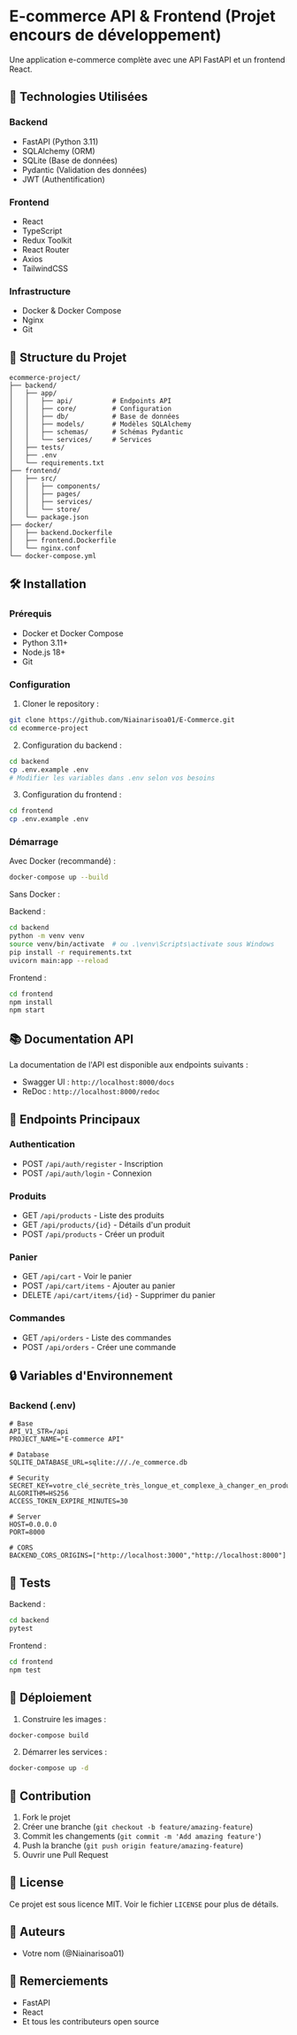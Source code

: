 # E-commerce API & Frontend (Projet encours de développement)

Une application e-commerce complète avec une API FastAPI et un frontend React.

## 🚀 Technologies Utilisées

### Backend
- FastAPI (Python 3.11)
- SQLAlchemy (ORM)
- SQLite (Base de données)
- Pydantic (Validation des données)
- JWT (Authentification)

### Frontend
- React
- TypeScript
- Redux Toolkit
- React Router
- Axios
- TailwindCSS

### Infrastructure
- Docker & Docker Compose
- Nginx
- Git

## 📁 Structure du Projet

```
ecommerce-project/
├── backend/
│   ├── app/
│   │   ├── api/          # Endpoints API
│   │   ├── core/         # Configuration
│   │   ├── db/           # Base de données
│   │   ├── models/       # Modèles SQLAlchemy
│   │   ├── schemas/      # Schémas Pydantic
│   │   └── services/     # Services
│   ├── tests/
│   ├── .env
│   └── requirements.txt
├── frontend/
│   ├── src/
│   │   ├── components/
│   │   ├── pages/
│   │   ├── services/
│   │   └── store/
│   └── package.json
├── docker/
│   ├── backend.Dockerfile
│   ├── frontend.Dockerfile
│   └── nginx.conf
└── docker-compose.yml
```

## 🛠 Installation

### Prérequis
- Docker et Docker Compose
- Python 3.11+
- Node.js 18+
- Git

### Configuration

1. Cloner le repository :
```bash
git clone https://github.com/Niainarisoa01/E-Commerce.git
cd ecommerce-project
```

2. Configuration du backend :
```bash
cd backend
cp .env.example .env
# Modifier les variables dans .env selon vos besoins
```

3. Configuration du frontend :
```bash
cd frontend
cp .env.example .env
```

### Démarrage

Avec Docker (recommandé) :
```bash
docker-compose up --build
```

Sans Docker :

Backend :
```bash
cd backend
python -m venv venv
source venv/bin/activate  # ou .\venv\Scripts\activate sous Windows
pip install -r requirements.txt
uvicorn main:app --reload
```

Frontend :
```bash
cd frontend
npm install
npm start
```

## 📚 Documentation API

La documentation de l'API est disponible aux endpoints suivants :
- Swagger UI : `http://localhost:8000/docs`
- ReDoc : `http://localhost:8000/redoc`

## 🔑 Endpoints Principaux

### Authentication
- POST `/api/auth/register` - Inscription
- POST `/api/auth/login` - Connexion

### Produits
- GET `/api/products` - Liste des produits
- GET `/api/products/{id}` - Détails d'un produit
- POST `/api/products` - Créer un produit

### Panier
- GET `/api/cart` - Voir le panier
- POST `/api/cart/items` - Ajouter au panier
- DELETE `/api/cart/items/{id}` - Supprimer du panier

### Commandes
- GET `/api/orders` - Liste des commandes
- POST `/api/orders` - Créer une commande

## 🔒 Variables d'Environnement

### Backend (.env)
```env
# Base
API_V1_STR=/api
PROJECT_NAME="E-commerce API"

# Database
SQLITE_DATABASE_URL=sqlite:///./e_commerce.db

# Security
SECRET_KEY=votre_clé_secrète_très_longue_et_complexe_à_changer_en_production
ALGORITHM=HS256
ACCESS_TOKEN_EXPIRE_MINUTES=30

# Server
HOST=0.0.0.0
PORT=8000

# CORS
BACKEND_CORS_ORIGINS=["http://localhost:3000","http://localhost:8000"]

```

## 🧪 Tests

Backend :
```bash
cd backend
pytest
```

Frontend :
```bash
cd frontend
npm test
```

## 🚀 Déploiement

1. Construire les images :
```bash
docker-compose build
```

2. Démarrer les services :
```bash
docker-compose up -d
```

## 🤝 Contribution

1. Fork le projet
2. Créer une branche (`git checkout -b feature/amazing-feature`)
3. Commit les changements (`git commit -m 'Add amazing feature'`)
4. Push la branche (`git push origin feature/amazing-feature`)
5. Ouvrir une Pull Request

## 📝 License

Ce projet est sous licence MIT. Voir le fichier `LICENSE` pour plus de détails.

## 👥 Auteurs

- Votre nom (@Niainarisoa01)

## 🙏 Remerciements

- FastAPI
- React
- Et tous les contributeurs open source
